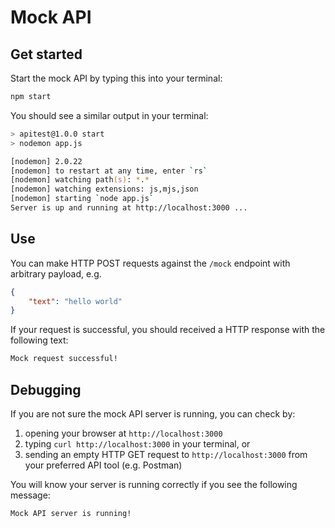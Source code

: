 # Mock API

## Get started

Start the mock API by typing this into your terminal:

```zsh
npm start
```

You should see a similar output in your terminal:

```zsh
> apitest@1.0.0 start
> nodemon app.js

[nodemon] 2.0.22
[nodemon] to restart at any time, enter `rs`
[nodemon] watching path(s): *.*
[nodemon] watching extensions: js,mjs,json
[nodemon] starting `node app.js`
Server is up and running at http://localhost:3000 ...
```

## Use

You can make HTTP POST requests against the `/mock` endpoint with arbitrary payload, e.g.

```JSON
{
    "text": "hello world"
}
```

If your request is successful, you should received a HTTP response with the following text:

```zsh
Mock request successful!
```

## Debugging

If you are not sure the mock API server is running, you can check by:

1.  opening your browser at `http://localhost:3000`
2.  typing `curl http://localhost:3000` in your terminal, or
3.  sending an empty HTTP GET request to `http://localhost:3000` from your preferred API tool 
    (e.g. Postman)

You will know your server is running correctly if you see the following message:

```zsh
Mock API server is running!
```

